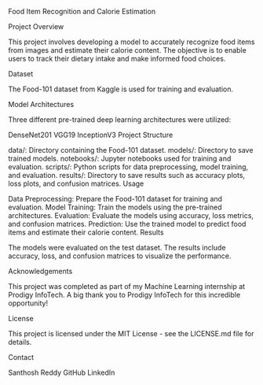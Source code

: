 Food Item Recognition and Calorie Estimation

Project Overview

This project involves developing a model to accurately recognize food items from images and estimate their calorie content. The objective is to enable users to track their dietary intake and make informed food choices.

Dataset

The Food-101 dataset from Kaggle is used for training and evaluation.

Model Architectures

Three different pre-trained deep learning architectures were utilized:

DenseNet201
VGG19
InceptionV3
Project Structure

data/: Directory containing the Food-101 dataset.
models/: Directory to save trained models.
notebooks/: Jupyter notebooks used for training and evaluation.
scripts/: Python scripts for data preprocessing, model training, and evaluation.
results/: Directory to save results such as accuracy plots, loss plots, and confusion matrices.
Usage

Data Preprocessing: Prepare the Food-101 dataset for training and evaluation.
Model Training: Train the models using the pre-trained architectures.
Evaluation: Evaluate the models using accuracy, loss metrics, and confusion matrices.
Prediction: Use the trained model to predict food items and estimate their calorie content.
Results

The models were evaluated on the test dataset. The results include accuracy, loss, and confusion matrices to visualize the performance.

Acknowledgements

This project was completed as part of my Machine Learning internship at Prodigy InfoTech. A big thank you to Prodigy InfoTech for this incredible opportunity!

License

This project is licensed under the MIT License - see the LICENSE.md file for details.

Contact

Santhosh Reddy
GitHub
LinkedIn

